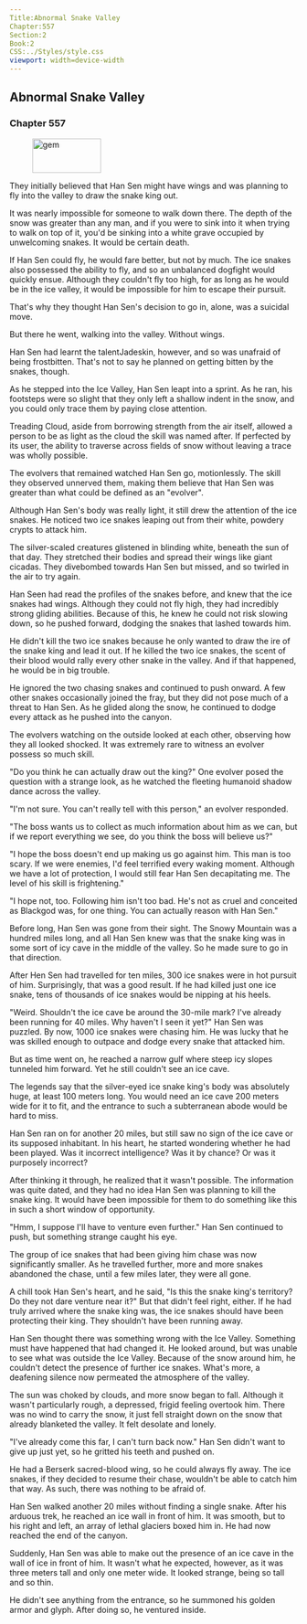 ```yaml
---
Title:Abnormal Snake Valley 
Chapter:557 
Section:2 
Book:2 
CSS:../Styles/style.css 
viewport: width=device-width
---
```

  
## Abnormal Snake Valley
### Chapter 557
  
<figure>
	<img src="../Images/gem.gif" alt="gem" id="gem" width="120" height="60" />
</figure>
  

  
They initially believed that Han Sen might have wings and was planning to fly into the valley to draw the snake king out.

It was nearly impossible for someone to walk down there. The depth of the snow was greater than any man, and if you were to sink into it when trying to walk on top of it, you'd be sinking into a white grave occupied by unwelcoming snakes. It would be certain death.

If Han Sen could fly, he would fare better, but not by much. The ice snakes also possessed the ability to fly, and so an unbalanced dogfight would quickly ensue. Although they couldn't fly too high, for as long as he would be in the ice valley, it would be impossible for him to escape their pursuit.

That's why they thought Han Sen's decision to go in, alone, was a suicidal move.

But there he went, walking into the valley. Without wings.

Han Sen had learnt the talentJadeskin, however, and so was unafraid of being frostbitten. That's not to say he planned on getting bitten by the snakes, though.

As he stepped into the Ice Valley, Han Sen leapt into a sprint. As he ran, his footsteps were so slight that they only left a shallow indent in the snow, and you could only trace them by paying close attention.

Treading Cloud, aside from borrowing strength from the air itself, allowed a person to be as light as the cloud the skill was named after. If perfected by its user, the ability to traverse across fields of snow without leaving a trace was wholly possible.

The evolvers that remained watched Han Sen go, motionlessly. The skill they observed unnerved them, making them believe that Han Sen was greater than what could be defined as an "evolver".

Although Han Sen's body was really light, it still drew the attention of the ice snakes. He noticed two ice snakes leaping out from their white, powdery crypts to attack him.

The silver-scaled creatures glistened in blinding white, beneath the sun of that day. They stretched their bodies and spread their wings like giant cicadas. They divebombed towards Han Sen but missed, and so twirled in the air to try again.

Han Seen had read the profiles of the snakes before, and knew that the ice snakes had wings. Although they could not fly high, they had incredibly strong gliding abilities. Because of this, he knew he could not risk slowing down, so he pushed forward, dodging the snakes that lashed towards him.

He didn't kill the two ice snakes because he only wanted to draw the ire of the snake king and lead it out. If he killed the two ice snakes, the scent of their blood would rally every other snake in the valley. And if that happened, he would be in big trouble.

He ignored the two chasing snakes and continued to push onward. A few other snakes occasionally joined the fray, but they did not pose much of a threat to Han Sen. As he glided along the snow, he continued to dodge every attack as he pushed into the canyon.

The evolvers watching on the outside looked at each other, observing how they all looked shocked. It was extremely rare to witness an evolver possess so much skill.

"Do you think he can actually draw out the king?" One evolver posed the question with a strange look, as he watched the fleeting humanoid shadow dance across the valley.

"I'm not sure. You can't really tell with this person," an evolver responded.

"The boss wants us to collect as much information about him as we can, but if we report everything we see, do you think the boss will believe us?"

"I hope the boss doesn't end up making us go against him. This man is too scary. If we were enemies, I'd feel terrified every waking moment. Although we have a lot of protection, I would still fear Han Sen decapitating me. The level of his skill is frightening."

"I hope not, too. Following him isn't too bad. He's not as cruel and conceited as Blackgod was, for one thing. You can actually reason with Han Sen."

Before long, Han Sen was gone from their sight. The Snowy Mountain was a hundred miles long, and all Han Sen knew was that the snake king was in some sort of icy cave in the middle of the valley. So he made sure to go in that direction.

After Hen Sen had travelled for ten miles, 300 ice snakes were in hot pursuit of him. Surprisingly, that was a good result. If he had killed just one ice snake, tens of thousands of ice snakes would be nipping at his heels.

"Weird. Shouldn't the ice cave be around the 30-mile mark? I've already been running for 40 miles. Why haven't I seen it yet?" Han Sen was puzzled. By now, 1000 ice snakes were chasing him. He was lucky that he was skilled enough to outpace and dodge every snake that attacked him.

But as time went on, he reached a narrow gulf where steep icy slopes tunneled him forward. Yet he still couldn't see an ice cave.

The legends say that the silver-eyed ice snake king's body was absolutely huge, at least 100 meters long. You would need an ice cave 200 meters wide for it to fit, and the entrance to such a subterranean abode would be hard to miss.

Han Sen ran on for another 20 miles, but still saw no sign of the ice cave or its supposed inhabitant. In his heart, he started wondering whether he had been played. Was it incorrect intelligence? Was it by chance? Or was it purposely incorrect?

After thinking it through, he realized that it wasn't possible. The information was quite dated, and they had no idea Han Sen was planning to kill the snake king. It would have been impossible for them to do something like this in such a short window of opportunity.

"Hmm, I suppose I'll have to venture even further." Han Sen continued to push, but something strange caught his eye.

The group of ice snakes that had been giving him chase was now significantly smaller. As he travelled further, more and more snakes abandoned the chase, until a few miles later, they were all gone.

A chill took Han Sen's heart, and he said, "Is this the snake king's territory? Do they not dare venture near it?" But that didn't feel right, either. If he had truly arrived where the snake king was, the ice snakes should have been protecting their king. They shouldn't have been running away.

Han Sen thought there was something wrong with the Ice Valley. Something must have happened that had changed it. He looked around, but was unable to see what was outside the Ice Valley. Because of the snow around him, he couldn't detect the presence of further ice snakes. What's more, a deafening silence now permeated the atmosphere of the valley.

The sun was choked by clouds, and more snow began to fall. Although it wasn't particularly rough, a depressed, frigid feeling overtook him. There was no wind to carry the snow, it just fell straight down on the snow that already blanketed the valley. It felt desolate and lonely.

"I've already come this far, I can't turn back now." Han Sen didn't want to give up just yet, so he gritted his teeth and pushed on.

He had a Berserk sacred-blood wing, so he could always fly away. The ice snakes, if they decided to resume their chase, wouldn't be able to catch him that way. As such, there was nothing to be afraid of.

Han Sen walked another 20 miles without finding a single snake. After his arduous trek, he reached an ice wall in front of him. It was smooth, but to his right and left, an array of lethal glaciers boxed him in. He had now reached the end of the canyon.

Suddenly, Han Sen was able to make out the presence of an ice cave in the wall of ice in front of him. It wasn't what he expected, however, as it was three meters tall and only one meter wide. It looked strange, being so tall and so thin.

He didn't see anything from the entrance, so he summoned his golden armor and glyph. After doing so, he ventured inside.